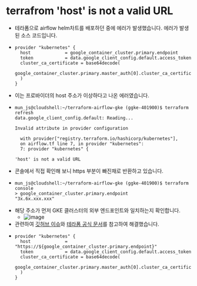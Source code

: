 # terrafrom 'host' is not a valid URL
- 테라폼으로 airflow helm차트를 배포하던 중에 에러가 발생했습니다. 에러가 발생된 소스 코드입니다.
- ```shell
  provider "kubernetes" {
    host             = google_container_cluster.primary.endpoint
    token            = data.google_client_config.default.access_token
    cluster_ca_certificate = base64decode(
      google_container_cluster.primary.master_auth[0].cluster_ca_certificate
    )
  }
  ```
- 이는 프로바이더의 host 주소가 이상하다고 나온 에러였습니다.
- ```shell
  mun_js@cloudshell:~/terraform-airflow-gke (ggke-401900)$ terraform refresh
  data.google_client_config.default: Reading...

  Invalid attribute in provider configuration

    with provider["registry.terraform.io/hashicorp/kubernetes"],
    on airflow.tf line 7, in provider "kubernetes":
    7: provider "kubernetes" {

  'host' is not a valid URL
  ```
- 콘솔에서 직접 확인해 보니 https 부분이 빠진채로 반환하고 있습니다.
- ```shell
  mun_js@cloudshell:~/terraform-airflow-gke (ggke-401900)$ terraform console
  > google_container_cluster.primary.endpoint
  "3x.6x.xxx.xxx"
  ```
- 해당 주소가 먼저 GKE 클러스터의 외부 엔드포인트와 일치하는지 확인합니다.
  - ![image](https://github.com/mjs1995/muse-data-engineer/assets/47103479/d96cedda-4dc6-4a0c-968a-1ca58bf5e933)
- 관련하여 [깃허브 이슈](https://github.com/hashicorp/terraform-provider-kubernetes-alpha/issues/174)와 [테라폼 공식 문서](https://registry.terraform.io/providers/hashicorp/google/latest/docs/guides/using_gke_with_terraform#interacting-with-kubernetes)를 참고하여 해결했습니다.
- ```shell
  provider "kubernetes" {
    host             = "https://${google_container_cluster.primary.endpoint}"
    token            = data.google_client_config.default.access_token
    cluster_ca_certificate = base64decode(
      google_container_cluster.primary.master_auth[0].cluster_ca_certificate
    )
  }
  ```
